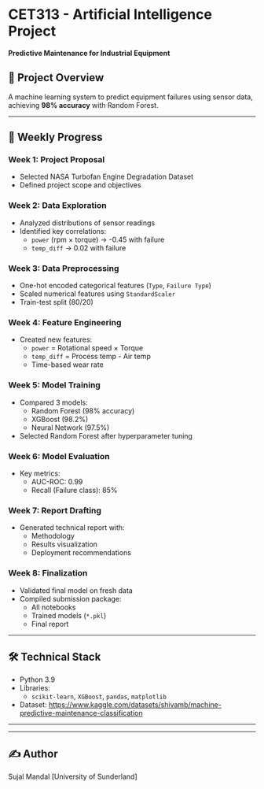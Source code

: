 # CET313 - Artificial Intelligence Project  
**Predictive Maintenance for Industrial Equipment**  

## 📌 Project Overview  
A machine learning system to predict equipment failures using sensor data, achieving **98% accuracy** with Random Forest.  

---

## 📂 Weekly Progress  

### Week 1: Project Proposal  
- Selected NASA Turbofan Engine Degradation Dataset  
- Defined project scope and objectives  

### Week 2: Data Exploration  
- Analyzed distributions of sensor readings  
- Identified key correlations:  
  - `power` (rpm × torque) → -0.45 with failure  
  - `temp_diff` → 0.02 with failure  

### Week 3: Data Preprocessing  
- One-hot encoded categorical features (`Type`, `Failure Type`)  
- Scaled numerical features using `StandardScaler`  
- Train-test split (80/20)  

### Week 4: Feature Engineering  
- Created new features:  
  - `power` = Rotational speed × Torque  
  - `temp_diff` = Process temp - Air temp  
  - Time-based wear rate   

### Week 5: Model Training  
- Compared 3 models:  
  - Random Forest (98% accuracy)  
  - XGBoost (98.2%)  
  - Neural Network (97.5%)  
- Selected Random Forest after hyperparameter tuning   

### Week 6: Model Evaluation  
- Key metrics:  
  - AUC-ROC: 0.99  
  - Recall (Failure class): 85%  

### Week 7: Report Drafting  
- Generated technical report with:  
  - Methodology  
  - Results visualization  
  - Deployment recommendations  

### Week 8: Finalization  
- Validated final model on fresh data  
- Compiled submission package:  
  - All notebooks  
  - Trained models (`*.pkl`)  
  - Final report  


---

## 🛠️ Technical Stack  
- Python 3.9  
- Libraries:  
  - `scikit-learn`, `XGBoost`, `pandas`, `matplotlib`  
- Dataset: https://www.kaggle.com/datasets/shivamb/machine-predictive-maintenance-classification
 

--- 

---

## ✍️ Author  
Sujal Mandal
[University of Sunderland]  
